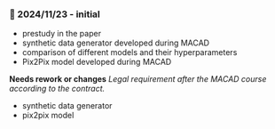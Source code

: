 ### 💠 2024/11/23 - initial

- prestudy in the paper
- synthetic data generator developed during MACAD
- comparison of different models and their hyperparameters
- Pix2Pix model developed during MACAD

**Needs rework or changes**
_Legal requirement after the MACAD course according to the contract._

- synthetic data generator
- pix2pix model
